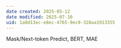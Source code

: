 ```yaml
---
date created: 2025-05-12
date modified: 2025-07-10
uid: 1a8d13ec-e8ec-4765-9ec9-328aa1913355
---
```


Mask/Next-token Predict, BERT, MAE
